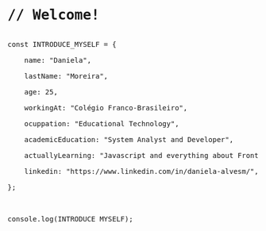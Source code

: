 <pre>
<h1>// Welcome!</h1>
const INTRODUCE_MYSELF = {<br>
    name: "Daniela",<br>
    lastName: "Moreira",<br>
    age: 25,<br>
    workingAt: "Colégio Franco-Brasileiro",<br>
    ocuppation: "Educational Technology",<br>
    academicEducation: "System Analyst and Developer",<br>
    actuallyLearning: "Javascript and everything about Front-End Development",<br>
    linkedin: "https://www.linkedin.com/in/daniela-alvesm/",<br>
};<br>
<br>
console.log(INTRODUCE_MYSELF);
</pre>

